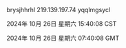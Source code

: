 brysjhhrhl 219.139.197.74 yqqlmgsycl

2024年 10月 26日 星期六 15:40:08 CST

2024年 10月 26日 星期六 07:40:08 GMT
